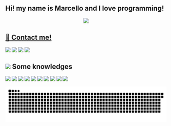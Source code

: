 ## Hi! my name is Marcello and I love programming!
<div align="center">
  <a href="https://github.com/MarcelloCavazza">
  <img height="150vw" display: "inline-block" src="https://github-readme-stats.vercel.app/api/top-langs/?username=MarcelloCavazza&layout=compact&langs_count=7&theme=dark"/>
</div>
<div> 
  
  <h2>📱 Contact me!</h2>
  <a href = "mailto:marcellocavazzaoliveira@gmail.com" target="_blank"><img src="https://img.shields.io/badge/Gmail-D14836?style=for-the-badge&logo=gmail&logoColor=white"></a>
  <a href="https://www.linkedin.com/in/marcello-henrique-cavazza/" target="_blank"><img src="https://img.shields.io/badge/-LinkedIn-%230077B5?style=for-the-badge&logo=linkedin&logoColor=white" target="_blank"></a> 
  <a href = "https://t.me/marcelcho" target="_blank"><img src="https://img.shields.io/badge/Telegram-2CA5E0?style=for-the-badge&logo=telegram&logoColor=white"></a>
  <a href = "http://wa.me/5531997113886" target="_blank"><img src="https://img.shields.io/badge/WhatsApp-25D366?style=for-the-badge&logo=whatsapp&logoColor=white" target="_blank"></a>
  <h2><img src="https://media.giphy.com/media/VdoIFLsMIlwzfKD520/giphy.gif" height="20"> Some knowledges</h2>
  <img src="https://img.shields.io/badge/-HTML5-E34F26?style=flat-square&logo=html5&logoColor=white" height="25">
  <img src="https://img.shields.io/badge/-CSS3-1572B6?style=flat-square&logo=css3" height="25"> 
  <img src="https://img.shields.io/badge/JavaScript-F7DF1E?style=for-the-badge&logo=javascript&logoColor=black" height="25">
  <img src="https://img.shields.io/badge/TypeScript-007ACC?style=for-the-badge&logo=typescript&logoColor=white" height="25">
  <img src="https://img.shields.io/badge/Node.js-43853D?style=for-the-badge&logo=node.js&logoColor=white" />
  <img src="https://img.shields.io/badge/PHP-777BB4?style=for-the-badge&logo=php&logoColor=white" height="25">
  <img src="https://img.shields.io/badge/-Git-black?style=flat-square&logo=git" height="25"> 
  <img src="https://img.shields.io/badge/-GitHub-181717?style=flat-square&logo=github" height="25"> 
  <img src="https://img.shields.io/badge/-Figma-F24E1E?style=flat-square&logo=figma&logoColor=white" height="25">
  <img src="https://img.shields.io/badge/python-3670A0?style=for-the-badge&logo=python&logoColor=ffdd54" height="25">
  <!--<div>💻<a href = "marcello33.myartsonline.com">Projetos Online</a></div>-->
  
<!--   <img src="" height="25"> -->
  ![Snake animation](https://github.com/marcellocavazza/marcellocavazza/blob/output/github-contribution-grid-snake.svg)
 
</div>
